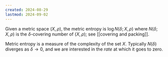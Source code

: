 ```yaml
---
created: 2024-08-29
lastmod: 2024-09-02
---
```


Given a metric space $(X,\rho)$, the metric entropy is $\log N(\delta; X,\rho)$ where $N(\delta; X,\rho)$ is the $\delta$-covering number of $(X,\rho)$; see [[covering and packing]]. 

Metric entropy is a measure of the complexity of the set $X$. Typically $N(\delta)$ diverges as $\delta\to0$, and we are interested in the _rate_ at which it goes to zero. 

